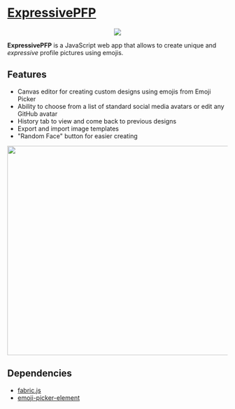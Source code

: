 # [ExpressivePFP](https://volkovily.github.io/ExpressivePFP/)
 <p align="center">
 <img src="https://user-images.githubusercontent.com/89909053/212494315-e4e0f349-50e7-4e24-a729-7c1e7e9c526d.gif">
</p>

**ExpressivePFP** is a JavaScript web app that allows to create unique and _expressive_ profile pictures using emojis.

## Features
- Canvas editor for creating custom designs using emojis from Emoji Picker
- Ability to choose from a list of standard social media avatars or edit any GitHub avatar
- History tab to view and come back to previous designs
- Export and import image templates
- "Random Face" button for easier creating

 <p align="center">
 <img width="790" height="480" src="https://user-images.githubusercontent.com/89909053/212495255-2c222dbe-2b85-46e8-910f-ea8466241706.png">
</p>


## Dependencies
- [fabric.js](https://github.com/fabricjs/fabric.js)
- [emoji-picker-element](https://github.com/nolanlawson/emoji-picker-element)
